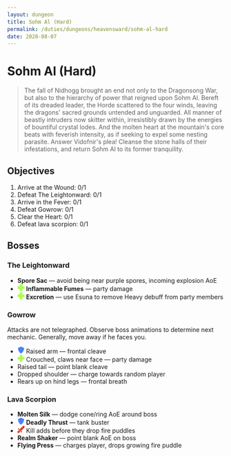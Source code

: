 ```yaml
---
layout: dungeon
title: Sohm Al (Hard)
permalink: /duties/dungeons/heavensward/sohm-al-hard
date: 2020-08-07
---
```


# Sohm Al (Hard)

> The fall of Nidhogg brought an end not only to the Dragonsong War, but also to the hierarchy of power that reigned upon Sohm Al. Bereft of its dreaded leader, the Horde scattered to the four winds, leaving the dragons' sacred grounds untended and unguarded. All manner of beastly intruders now skitter within, irresistibly drawn by the energies of bountiful crystal lodes. And the molten heart at the mountain's core beats with feverish intensity, as if seeking to expel some nesting parasite. Answer Vidofnir's plea! Cleanse the stone halls of their infestations, and return Sohm Al to its former tranquility.

## Objectives

1. Arrive at the Wound: 0/1
2. Defeat The Leightonward: 0/1
3. Arrive in the Fever: 0/1
4. Defeat Gowrow: 0/1
5. Clear the Heart: 0/1
6. Defeat lava scorpion: 0/1

## Bosses

### The Leightonward

- **Spore Sac** — avoid being near purple spores, incoming explosion AoE
- ![](/assets/icons/role-healer.png) **Inflammable Fumes** — party damage
- ![](/assets/icons/role-healer.png) **Excretion** — use Esuna to remove Heavy debuff from party members

### Gowrow

Attacks are not telegraphed. Observe boss animations to determine next mechanic. Generally, move away if he faces you.

- ![](/assets/icons/role-tank.png) Raised arm — frontal cleave
- ![](/assets/icons/role-healer.png) Crouched, claws near face — party damage
- Raised tail — point blank cleave
- Dropped shoulder — charge towards random player
- Rears up on hind legs — frontal breath

### Lava Scorpion

- **Molten Silk** — dodge cone/ring AoE around boss
- ![](/assets/icons/role-tank.png) **Deadly Thrust** — tank buster
- ![](/assets/icons/role-dps.png) Kill adds before they drop fire puddles
- **Realm Shaker** — point blank AoE on boss
- **Flying Press** — charges player, drops growing fire puddle



